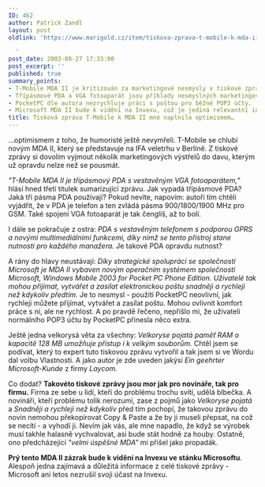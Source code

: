 ```yaml
---
ID: 462
author: Patrick Zandl
layout: post
oldlink: 'https://www.marigold.cz/item/tiskova-zprava-t-mobile-k-mda-ii-mne-naplnila-optimismem

  '
post_date: 2003-08-27 17:33:00
post_excerpt: ''
published: true
summary_points:
- T-Mobile MDA II je kritizován za marketingové nesmysly v tiskové zprávě.
- Třípásmové PDA a VGA fotoaparát jsou příklady nesmyslných marketingových formulací.
- PocketPC dle autora nezrychluje práci s poštou pro běžné POP3 účty.
- Microsoft MDA II bude k vidění na Invexu, což je jediná relevantní informace.
title: Tisková zpráva T-Mobile k MDA II mne naplnila optimismem…
---
```


<p>
...optimismem z toho, že humoristé ještě nevymřeli. T-Mobile se chlubí novým MDA II, který se představuje na IFA veletrhu v Berlíně. Z tiskové zprávy si dovolím vyjmout několik marketingových výstřelů do davu, kterým už opravdu nelze než se pousmát.</p>

<p>
<EM>"T-Mobile MDA II je třípásmový PDA s vestavěným VGA fotoaparátem,"</EM> hlásí hned třetí titulek sumarizující zprávu. Jak vypadá třípásmové PDA? Jaká tři pásma PDA používají? Pokud nevíte, napovím: autoři tím chtěli vyjádřit, že v PDA je telefon a ten zvládá pásma 900/1800/1900 MHz pro GSM. Také spojení VGA fotoaparát je tak čengliš, až to bolí. </p>

<p>
I dále se pokračuje z ostra: <EM>PDA s vestavěným telefonem s podporou GPRS a novými multimediálními funkcemi, díky nimž se tento přístroj stane nutností pro každého manažera.</EM> Je takové PDA opravdu nutnost? </p>

<p>
A rány do hlavy neustávají:&#160;<EM>Díky strategické spolupráci se společností Microsoft je MDA II vybaven novým operačním systémem společnosti Microsoft, Windows Mobile 2003 for Pocket PC Phone Edition. Uživatelé tak mohou přijímat, vytvářet a zasílat elektronickou poštu snadněji a rychleji než kdykoliv předtím.</EM> Je to nesmysl - použití PocketPC neovlivní, jak rychleji můžete přijímat, vytvářet a zasílat poštu. Mohou ovlivnit komfort práce s ní, ale ne rychlost. A po pravdě řečeno, nepřišlo mi, že uživateli normálního POP3 účtu by PocketPC přinesla něco extra. </p>

<p>
Ještě jedna velkorysá věta za všechny: <EM>Velkoryse pojatá paměť RAM o kapacitě 128 MB umožňuje přístup i k velkým souborům.</EM> Chtěl jsem se podívat, který to expert tuto tiskovou zprávu vytvořil a tak jsem si ve Wordu dal volbu Vlastnosti. A jako autor je zde uveden jakýsi <EM>Ein geehrter Microsoft-Kunde</EM> z firmy <EM>Laycom</EM>. </p>

<p>
Co dodat? <STRONG>Takovéto tiskové zprávy jsou mor jak pro novináře, tak pro firmu.</STRONG> Firma ze sebe u lidí, kteří do problému trochu svítí, udělá blbečka. A novináři, kteří problému tolik nerozumí, zase z pojmů jako <EM>Velkoryse pojatá</EM> a <EM>Snadněji a rychleji než kdykoliv</EM> před tím pochopí, že takovou zprávu do novin nemohou překopírovat Copy &amp; Paste a že by ji museli přepsat, na což se necítí - a vyhodí ji. Nevím jak vás, ale mne napadlo, že když se výrobek musí takhle halasně vychvalovat, asi bude stát hodně za houby. Ostatně, ono předcházející <EM>"velmi úspěšné MDA"</EM> mi přišel jako propadák. </p>

<p>
<STRONG>Prý tento MDA II zázrak bude k vidění na Invexu ve stánku Microsoftu</STRONG>. Alespoň jedna zajímavá a důležitá informace z celé tiskové zprávy - Microsoft ani letos nezrušil svoji účast na Invexu.</p>